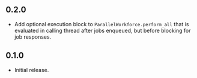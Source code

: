 ## 0.2.0

* Add optional execution block to `ParallelWorkforce.perform_all` that is evaluated in calling thread after jobs enqueued,
  but before blocking for job responses.

## 0.1.0

* Initial release.
